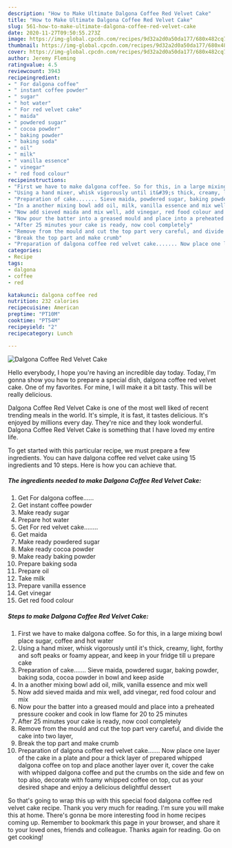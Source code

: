 ```yaml
---
description: "How to Make Ultimate Dalgona Coffee Red Velvet Cake"
title: "How to Make Ultimate Dalgona Coffee Red Velvet Cake"
slug: 561-how-to-make-ultimate-dalgona-coffee-red-velvet-cake
date: 2020-11-27T09:50:55.273Z
image: https://img-global.cpcdn.com/recipes/9d32a2d0a50da177/680x482cq70/dalgona-coffee-red-velvet-cake-recipe-main-photo.jpg
thumbnail: https://img-global.cpcdn.com/recipes/9d32a2d0a50da177/680x482cq70/dalgona-coffee-red-velvet-cake-recipe-main-photo.jpg
cover: https://img-global.cpcdn.com/recipes/9d32a2d0a50da177/680x482cq70/dalgona-coffee-red-velvet-cake-recipe-main-photo.jpg
author: Jeremy Fleming
ratingvalue: 4.5
reviewcount: 3943
recipeingredient:
- " For dalgona coffee"
- " instant coffee powder"
- " sugar"
- " hot water"
- " For red velvet cake"
- " maida"
- " powdered sugar"
- " cocoa powder"
- " baking powder"
- " baking soda"
- " oil"
- " milk"
- " vanilla essence"
- " vinegar"
- " red food colour"
recipeinstructions:
- "First we have to make dalgona coffee. So for this, in a large mixing bowl place sugar, coffee and hot water"
- "Using a hand mixer, whisk vigorously until it&#39;s thick, creamy, light, forthy and soft peaks or foamy appear, and keep in your fridge till u prepare cake"
- "Preparation of cake....... Sieve maida, powdered sugar, baking powder, baking soda, cocoa powder in bowl and keep aside"
- "In a another mixing bowl add oil, milk, vanilla essence and mix well"
- "Now add sieved maida and mix well, add vinegar, red food colour and mix"
- "Now pour the batter into a greased mould and place into a preheated pressure cooker and cook in low flame for 20 to 25 minutes"
- "After 25 minutes your cake is ready, now cool completely"
- "Remove from the mould and cut the top part very careful, and divide the cake into two layer,"
- "Break the top part and make crumb"
- "Preparation of dalgona coffee red velvet cake....... Now place one layer of the cake in a plate and pour a thick layer of prepared whipped dalgona coffee on top and place another layer over it, cover the cake with whipped dalgona coffee and put the crumbs on the side and few on top also, decorate with foamy whipped coffee on top, cut as your desired shape and enjoy a delicious delightful dessert"
categories:
- Recipe
tags:
- dalgona
- coffee
- red

katakunci: dalgona coffee red 
nutrition: 232 calories
recipecuisine: American
preptime: "PT10M"
cooktime: "PT54M"
recipeyield: "2"
recipecategory: Lunch

---
```



![Dalgona Coffee Red Velvet Cake](https://img-global.cpcdn.com/recipes/9d32a2d0a50da177/680x482cq70/dalgona-coffee-red-velvet-cake-recipe-main-photo.jpg)

Hello everybody, I hope you're having an incredible day today. Today, I'm gonna show you how to prepare a special dish, dalgona coffee red velvet cake. One of my favorites. For mine, I will make it a bit tasty. This will be really delicious.



Dalgona Coffee Red Velvet Cake is one of the most well liked of recent trending meals in the world. It's simple, it is fast, it tastes delicious. It's enjoyed by millions every day. They're nice and they look wonderful. Dalgona Coffee Red Velvet Cake is something that I have loved my entire life.


To get started with this particular recipe, we must prepare a few ingredients. You can have dalgona coffee red velvet cake using 15 ingredients and 10 steps. Here is how you can achieve that.

<!--inarticleads1-->

##### The ingredients needed to make Dalgona Coffee Red Velvet Cake:

1. Get  For dalgona coffee......
1. Get  instant coffee powder
1. Make ready  sugar
1. Prepare  hot water
1. Get  For red velvet cake........
1. Get  maida
1. Make ready  powdered sugar
1. Make ready  cocoa powder
1. Make ready  baking powder
1. Prepare  baking soda
1. Prepare  oil
1. Take  milk
1. Prepare  vanilla essence
1. Get  vinegar
1. Get  red food colour




<!--inarticleads2-->

##### Steps to make Dalgona Coffee Red Velvet Cake:

1. First we have to make dalgona coffee. So for this, in a large mixing bowl place sugar, coffee and hot water
1. Using a hand mixer, whisk vigorously until it&#39;s thick, creamy, light, forthy and soft peaks or foamy appear, and keep in your fridge till u prepare cake
1. Preparation of cake....... Sieve maida, powdered sugar, baking powder, baking soda, cocoa powder in bowl and keep aside
1. In a another mixing bowl add oil, milk, vanilla essence and mix well
1. Now add sieved maida and mix well, add vinegar, red food colour and mix
1. Now pour the batter into a greased mould and place into a preheated pressure cooker and cook in low flame for 20 to 25 minutes
1. After 25 minutes your cake is ready, now cool completely
1. Remove from the mould and cut the top part very careful, and divide the cake into two layer,
1. Break the top part and make crumb
1. Preparation of dalgona coffee red velvet cake....... Now place one layer of the cake in a plate and pour a thick layer of prepared whipped dalgona coffee on top and place another layer over it, cover the cake with whipped dalgona coffee and put the crumbs on the side and few on top also, decorate with foamy whipped coffee on top, cut as your desired shape and enjoy a delicious delightful dessert




So that's going to wrap this up with this special food dalgona coffee red velvet cake recipe. Thank you very much for reading. I'm sure you will make this at home. There's gonna be more interesting food in home recipes coming up. Remember to bookmark this page in your browser, and share it to your loved ones, friends and colleague. Thanks again for reading. Go on get cooking!
